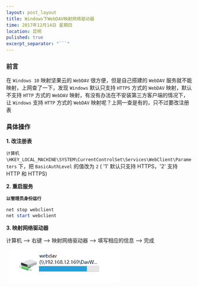 ```yaml
---
layout: post_layout
title: Windows下WebDAV映射网络驱动器
time: 2017年12月14日 星期四
location: 昆明
pulished: true
excerpt_separator: "```"
---
```


### 前言

在 `Windows 10` 映射坚果云的 `WebDAV` 很方便，但是自己搭建的 `WebDAV` 服务就不能映射，上网查了一下，发现 `Windows` 默认只支持 `HTTPS` 方式的 `WebDAV` 映射，默认不支持 `HTTP` 方式的 `WebDAV` 映射，有没有办法在不安装第三方客户端的情况下，让 `Windows` 支持 `HTTP` 方式的 `WebDAV` 映射呢？上网一查是有的，只不过要改注册表

### 具体操作

**1. 改注册表**

`计算机\HKEY_LOCAL_MACHINE\SYSTEM\CurrentControlSet\Services\WebClient\Parameters` 下，把 `BasicAuthLevel` 的值改为 `2` ( '1' 默认只支持 HTTPS，'2' 支持 HTTP 和 HTTPS)

**2. 重启服务**

**`以管理员身份运行`**

```powershell
net stop webclient 
net start webclient
```

**3. 映射网络驱动器**

计算机 --> 右键 --> 映射网络驱动器 --> 填写相应的信息 --> 完成

&nbsp;
<img src="/assets/post_pictures/win10_webdav.png" width="300">
&nbsp;
